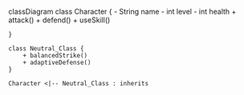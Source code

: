 classDiagram
    class Character {
        - String name
        - int level
        - int health
        + attack()
        + defend()
        + useSkill()
        
    }

    class Neutral_Class {
        + balancedStrike()
        + adaptiveDefense()
    }
  
    Character <|-- Neutral_Class : inherits